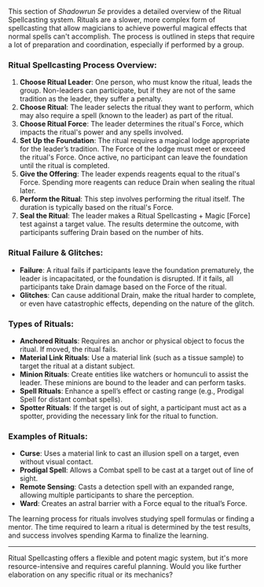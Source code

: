 This section of _Shadowrun 5e_ provides a detailed overview of the Ritual Spellcasting system. Rituals are a slower, more complex form of spellcasting that allow magicians to achieve powerful magical effects that normal spells can't accomplish. The process is outlined in steps that require a lot of preparation and coordination, especially if performed by a group.

### Ritual Spellcasting Process Overview:

1. **Choose Ritual Leader**: One person, who must know the ritual, leads the group. Non-leaders can participate, but if they are not of the same tradition as the leader, they suffer a penalty.
2. **Choose Ritual**: The leader selects the ritual they want to perform, which may also require a spell (known to the leader) as part of the ritual.
3. **Choose Ritual Force**: The leader determines the ritual's Force, which impacts the ritual's power and any spells involved.
4. **Set Up the Foundation**: The ritual requires a magical lodge appropriate for the leader’s tradition. The Force of the lodge must meet or exceed the ritual's Force. Once active, no participant can leave the foundation until the ritual is completed.
5. **Give the Offering**: The leader expends reagents equal to the ritual's Force. Spending more reagents can reduce Drain when sealing the ritual later.
6. **Perform the Ritual**: This step involves performing the ritual itself. The duration is typically based on the ritual's Force.
7. **Seal the Ritual**: The leader makes a Ritual Spellcasting + Magic [Force] test against a target value. The results determine the outcome, with participants suffering Drain based on the number of hits.

### Ritual Failure & Glitches:

- **Failure**: A ritual fails if participants leave the foundation prematurely, the leader is incapacitated, or the foundation is disrupted. If it fails, all participants take Drain damage based on the Force of the ritual.
- **Glitches**: Can cause additional Drain, make the ritual harder to complete, or even have catastrophic effects, depending on the nature of the glitch.

### Types of Rituals:

- **Anchored Rituals**: Requires an anchor or physical object to focus the ritual. If moved, the ritual fails.
- **Material Link Rituals**: Use a material link (such as a tissue sample) to target the ritual at a distant subject.
- **Minion Rituals**: Create entities like watchers or homunculi to assist the leader. These minions are bound to the leader and can perform tasks.
- **Spell Rituals**: Enhance a spell’s effect or casting range (e.g., Prodigal Spell for distant combat spells).
- **Spotter Rituals**: If the target is out of sight, a participant must act as a spotter, providing the necessary link for the ritual to function.

### Examples of Rituals:

- **Curse**: Uses a material link to cast an illusion spell on a target, even without visual contact.
- **Prodigal Spell**: Allows a Combat spell to be cast at a target out of line of sight.
- **Remote Sensing**: Casts a detection spell with an expanded range, allowing multiple participants to share the perception.
- **Ward**: Creates an astral barrier with a Force equal to the ritual’s Force.

The learning process for rituals involves studying spell formulas or finding a mentor. The time required to learn a ritual is determined by the test results, and success involves spending Karma to finalize the learning.

---

Ritual Spellcasting offers a flexible and potent magic system, but it's more resource-intensive and requires careful planning. Would you like further elaboration on any specific ritual or its mechanics?